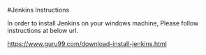 #Jenkins Instructions

In order to install Jenkins on your windows machine, Please follow instructions at below url.


https://www.guru99.com/download-install-jenkins.html

